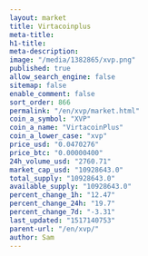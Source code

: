 ```yaml
---
layout: market
title: Virtacoinplus
meta-title: 
h1-title: 
meta-description: 
image: "/media/1382865/xvp.png"
published: true
allow_search_engine: false
sitemap: false
enable_comment: false
sort_order: 866
permalink: "/en/xvp/market.html"
coin_a_symbol: "XVP"
coin_a_name: "VirtacoinPlus"
coin_a_lower_case: "xvp"
price_usd: "0.0470276"
price_btc: "0.00000400"
24h_volume_usd: "2760.71"
market_cap_usd: "10928643.0"
total_supply: "10928643.0"
available_supply: "10928643.0"
percent_change_1h: "12.47"
percent_change_24h: "19.7"
percent_change_7d: "-3.31"
last_updated: "1517140753"
parent-url: "/en/xvp/"
author: Sam
---
```


